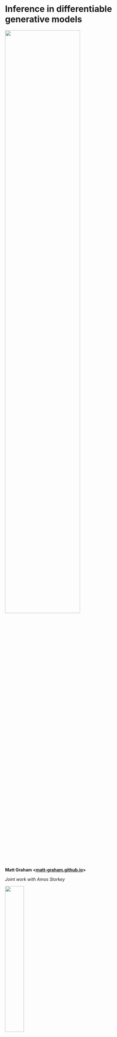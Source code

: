 
  <h1 class='title-heading'> 
    Inference in differentiable generative models
  </h1>
  
  <img src='images/title-image.svg' width='70%'
   style='background: none; border: none; box-shadow: none;' />
   
**Matt Graham &lt;[matt-graham.github.io](http://matt-graham.github.io)&gt;**  

*Joint work with Amos Storkey*

<img width='35%' src='images/informatics-logo.svg' />


---

### Problem description

<div class="fragment" data-fragment-index="0">

*Given:* Probabilistic model of 

<p>
    $\observed{\rvct{y}}$ <span class="observed">: observed variables</span>
</p>
<p>
    $\latent{\rvct{z}}$ <span class="latent">: latent variables</span>
</p>

</div>

<p class="fragment" data-fragment-index="1">
where we can only generate $(\observed{\rvct{y}},\,\latent{\rvct{z}})$ pairs.	
</p>

<p class="fragment" data-fragment-index="2">
*Task:* estimate conditional expectations of latent variables
$\expc{f(\latent{\rvct{z}}) \gvn \observed{\rvct{y} = \vct{y}}}$.
</p>


---

### Differentiable generative models

Model defined by a differentiable *generator function* $\vctfunc{g}$
and *random inputs* $\input{\rvct{u}}$ drawn from a *base density* $\rho(\input{\vct{u}})$.

$$
  \input{\rvct{u}} \sim \rho
  \qquad
  \output{\rvct{x}} = \vctfunc{g}(\input{\rvct{u}})
  \qquad
  \output{\rvct{x}} = \left[\observed{\rvct{y}};\,\latent{\rvct{z}}\right]
$$

<img src='images/generator-example.svg' width='75%'
 style='background: none; border: none; box-shadow: none;' /> <!-- .element: class="fragment" data-fragment-index="1" -->

Assumptions: $\dim(\input{\set{U}}) \geq \dim(\output{\set{X}})$ and $\pd{\vctfunc{g}}{\input{\vct{u}}}$ exists $\forall \input{\vct{u}} \in \input{\set{U}}$. <!-- .element: class="fragment" data-fragment-index="2" -->

----

### Example: MNIST Variational Autoencoder decoder <small>Kingma and Welling, 2013</small>

$$
  \output{\rvct{x}} = 
  \vctfunc{m}(\input{\rvct{u}_1}) + 
  \vctfunc{s}(\input{\rvct{u}_1}) \odot \input{\rvct{u}_2}
$$<!-- .element: class="fragment" data-fragment-index="1" -->

<img class="fragment" data-fragment-index="2" src='images/mnist-generator.svg' width='80%' />

----

### Example: Pose projection generator

$$
  \overset
  {\textrm{joint angles}}
  {\latent{\rvct{z}\_{a}} = \vctfunc{f}\_a(\input{\rvct{u}\_a})}
  \qquad
  \overset
  {\textrm{bone lengths}}
  {\latent{\rvct{z}\_{b}} = \vctfunc{f}\_b(\input{\rvct{u}\_b})}
  \qquad
  \overset
  {\textrm{camera parameters}}
  {\latent{\rvct{z}\_{c}} = \vctfunc{f}\_c(\input{\rvct{u}\_c})}
$$

$$
  \overset
  {\textrm{2D proj.}}
  {\observed{\rvct{y}_j}} = 
  \overset
  {\textrm{camera matrix}}
  {\mtxfunc{C}\lpa\latent{\rvct{z}_c}\rpa}
  \overset
  {\textrm{3D pos.}}{
  \vctfunc{r}_j\lpa
    \latent{\rvct{z}_a},\,
    \latent{\rvct{z}_b}
  \rpa} + 
  \overset
  {\textrm{obs. noise}}
  {\sigma\,\input{\rvct{u}_j}} 
  \quad\forall j \in \lbrace 1 \dots J \rbrace
$$ <!-- .element: class="fragment" data-fragment-index="2" -->

$$
  \output{\rvct{x}} = 
  \lsb
    \observed{\rvct{y}\_{1} \dots \rvct{y}\_{J}};\,
    \latent{\rvct{z}\_a};\,
    \latent{\rvct{z}\_b};\,
    \latent{\rvct{z}\_c}
  \rsb
  \quad
  \input{\vct{u}} = 
  \lsb 
    \input{\rvct{u}\_{1} \dots \rvct{u}\_{J}};\,
    \input{\rvct{u}\_a};\,
    \input{\rvct{u}\_b};\,
    \input{\rvct{u}\_c}
  \rsb
$$ <!-- .element: class="fragment current-visible" data-fragment-index="3" -->


<img src='images/pose-generator.svg' width='80%' class="fragment" data-fragment-index="4"/>

---

### Simulator models

Many simulators with continuous outputs can be expressed as differentiable generators. <!-- .element: class="fragment" data-fragment-index="1" -->

Usually defined procedurally in code:<!-- .element: class="fragment" data-fragment-index="2" -->

```Python
def generator(rng):
    params = sample_from_prior(rng)
    outputs = simulate(params, rng)
    return outputs, params
```
<!-- .element: class="fragment" data-fragment-index="2" -->

----

### Example: Lotka-Volterra model

<img src='images/rabbit.svg' width='15%'
 style='vertical-align:middle; background: none; border: none; box-shadow: none;' />
 <img src='images/fox.svg' width='15%'
 style='vertical-align:middle; background: none; border: none; box-shadow: none;' />

Continuous variant of model of prey ($\observed{y_1}$) and predator ($\observed{y_2}$) populations

$$
    \textrm{d} \observed{y_1} = 
    (\latent{\theta_1} \observed{y_1} - \latent{\theta_2} \observed{y_1 y_2}) \textrm{d} t + 
    \textrm{d} n_1
$$ <!-- .element: class="fragment" data-fragment-index="1" -->

$$
    \textrm{d} \observed{y_2} = 
    (-\latent{\theta_3} \observed{y_2} + \latent{\theta_4} \observed{y_1 y_2}) \textrm{d} t + 
    \textrm{d} n_2
$$ <!-- .element: class="fragment" data-fragment-index="1" -->

where $n_1$ and $n_2$ are white noise processes. <!-- .element: class="fragment" data-fragment-index="2" -->

----

### Example: Lotka-Volterra model

Simulate at $T$ discrete time-steps

```Python
def sample_from_prior(rng):
  return np.exp(rng.normal(size=4) - mu)
    
def simulate(params, rng):
  y1_seq, y2_seq = [], []
  y1, y2 = y1_init, y2_init
  for t in range(T):
    y1 += ( params[0]*y1 - params[1]*y2) * dt + rng.normal()*dt**.5
    y2 += (-params[2]*y2 + params[3]*y1) * dt + rng.normal()*dt**.5
    y1_seq.append(y1)
    y2_seq.append(y2)
  return np.array(y1_seq), np.array(y2_seq)
```
<!-- .element: class="fragment" data-fragment-index="1" -->


$$
    \input{\rvct{u}} = 
    \lsb \input{\textrm{draws from random number generator}} \rsb
    \qquad
    \output{\rvct{x}} = 
    \lsb \observed{\rvct{y}};\, \latent{\rvct{\theta}} \rsb
$$ <!-- .element: class="fragment" data-fragment-index="2" -->

----

### Example: Lotka-Volterra model

<img src='images/lotka-volterra-generator.svg' width='80%'
 style='background: none; border: none; box-shadow: none;' />

---

### Calculating derivatives


How do we propagate derivatives through complex generative models / simulators?

<div class="fragment" data-fragment-index="1">
  <p>Reverse mode automatic differentation</p>
  <img src='images/theano-logo.svg' style="vertical-align: middle;" width='25%' />
  <img src='images/tensorflow-logo.svg' style="vertical-align: middle;" width='25%' />
  <img src='images/pytorch-logo.svg' style="vertical-align: middle;" width='25%' />
</div>

----

### Automatic differentation


<img src='images/reverse-mode-ad.png'
  width='80%' style='background: none; border: none; box-shadow: none;' />

<small>Image source: Wikipedia</small>

---

<!-- .slide: data-transition="none" -->
### Toy example

<img src='images/abc-in-input-space-0.svg' width='100%' /> 

----

<!-- .slide: data-transition="none" -->
### Toy example

<img src='images/abc-in-input-space-1.svg' width='100%' /> 

----

<!-- .slide: data-transition="none" -->
### ABC in input space

<img src='images/abc-in-input-space-epsilon-1e-01.svg' width='100%' /> 

----

<!-- .slide: data-transition="none" -->
### ABC in input space

<img src='images/abc-in-input-space-epsilon-5e-02.svg' width='100%' /> 

----

<!-- .slide: data-transition="none" -->
### ABC in input space

<img src='images/abc-in-input-space-epsilon-3e-02.svg' width='100%' /> 

----

<!-- .slide: data-transition="none" -->
### Conditioning as a constraint

<img src='images/abc-in-input-space-exact-constraint.svg' width='100%' /> 

---

### Inference in differentiable generators

<div class="fragment" data-fragment-index="0" style='padding-bottom: 1em;'>
Define sub-manifold embedded in input space

$$
  \set{M}\_{\vct{y}} = \lbr \vct{u} \in \set{U} : \vctfunc{g}\_{\mathrm{y}}(\vct{u}) = \vct{y} \rbr.
$$
</div>

<div class="fragment" data-fragment-index="1">
Conditional expectations correspond to integrals over $\set{M}\_{\vct{y}}$

$$
  \expc{f(\rvct{z}) \gvn \rvct{y} = \vct{y}} = 
  \frac{1}{C}
  \int\_{\set{M}\_{\vct{y}}}
    f \circ \vctfunc{g}\_{\mathrm{z}}(\vct{u})
    \rho(\vct{u})	
    \left| 
      \pd{\vctfunc{g}\_{\mathrm{y}}}{\vct{u}} 
      \pd{\vctfunc{g}\_{\mathrm{y}}}{\vct{u}}\tr
    \right|^{-\frac{1}{2}} 
  \mathcal{H}\_{\mathcal{M}\_{\vct{y}}}\lbr\dr\vct{u}\rbr
$$

<small style='font-size: 80%;'>(Diaconis, Holmes & Shahshahani; 2013)</small>
</div>

----

### Inference in differentiable generators

If we can sample $\lbr \vct{u}^{(s)} \rbr_{s=1}^S$ from a Markov chain such that:

<p class="fragment" data-fragment-index="1"> all samples are restricted to $\set{M}\_{\vct{y}}$, </p>

<p class="fragment" data-fragment-index="2">
  and stationary distribution has density proportional to $\rho(\vct{u})	
    \left| 
      \pd{\vctfunc{g}\_{\mathrm{y}}}{\vct{u}} 
      \pd{\vctfunc{g}\_{\mathrm{y}}}{\vct{u}}\tr
    \right|^{-\frac{1}{2}} $,
</p>

<div class="fragment" data-fragment-index="3">
then we can calculate consistent estimators

$$
  \expc{f(\rvct{z}) \gvn \rvct{y} = \vct{y}} = 
  \lim\_{S \to \infty} \frac{1}{S} \sum\_{s=1}^S \lbr f \circ \vctfunc{g}\_{\mathrm{z}}(\vct{u}^{(s)}) \rbr.
$$
</div>

---

### Constrained Hamiltonian Monte Carlo <small>Hartmann and Schutte, 2005; Leli&egrave;vre, 2012; Brubaker et al. 2012</small>

Use simulated constrained Hamiltonian dynamic to propose moves on implicitly defined embedded manifold $\vct{c}(\vct{u}) = \vct{0}$. <!-- .element: class="fragment" data-fragment-index="1" -->

$$
  \td{\vct{u}}{t} = \vct{p}
  \qquad
  \td{\vct{p}}{t} = \pd{\log \pi}{\vct{u}} - \pd{\vctfunc{c}}{\vct{u}}\tr\vct{\lambda}
$$ <!-- .element: class="fragment" data-fragment-index="2" -->

subject to $\vctfunc{c}(\vct{u}) = \vct{0}$ and $\pd{\vctfunc{c}}{\vct{u}}\vct{p} = \vct{0}$. <!-- .element: class="fragment" data-fragment-index="2" -->

<p class="fragment" data-fragment-index="3">Integrators such as RATTLE <small style='font-size: 80%;' >(Andersen, 1983)</small> time-reversible and measure preserving <small style='font-size: 80%;' >(Leimkuhler and Skeel, 1994)</small>.</p>

---

### Geodesic step

<img src='images/constrained-step-0.svg' /> 

----

### Geodesic step

<img src='images/constrained-step-1.svg'  /> 

----

### Geodesic step

<img src='images/constrained-step-2.svg'  /> 

----

### Geodesic step

<img src='images/constrained-step-3.svg'  /> 

----

### Geodesic step

<img src='images/constrained-step-4.svg'  /> 

----

### Geodesic step

<img src='images/constrained-step-5.svg'  /> 

----

### Geodesic step

<img src='images/constrained-step-6.svg'  /> 

----

### Geodesic step

<img src='images/constrained-step-7.svg'  /> 

----

### Geodesic step

<img src='images/constrained-step-8.svg'  /> 

----

### Geodesic step

<img src='images/constrained-step-9.svg'  /> 

----

### Geodesic step

<img src='images/constrained-step-10.svg'  /> 

---

### Constrained HMC in toy example

<video autoplay loop>
  <source data-src="images/chmc-animation-io.mp4" type="video/mp4" />
</video>

---

### Alternative: Hamiltonian Gaussian ABC

<div class="fragment" data-fragment-index="1" style='padding-bottom: 1em;'>
Gaussian ABC likelihood on $\rvct{u}$

$$\prob{\rvct{u} = \vct{u} \gvn \rvct{y} = \vct{y}} \propto \exp\lbr -\frac{1}{2\epsilon^2}\left| \vctfunc{g}\_{\mathrm{y}}(\vct{u}) - \vct{y} \right|^2 - \log \rho(\vct{u})\rbr$$
</div>

<div class="fragment" data-fragment-index="2" style='padding-bottom: 1em';>
Augment with Gaussian distributed momenta $\rvct{p}$

$$H(\vct{u},\,\vct{p}) = \frac{1}{2\epsilon^2} \left| \vctfunc{g}\_{\mathrm{y}}(\vct{u}) - \vct{y} \right|^2 +  \log \rho(\vct{u}) + \frac{1}{2}\vct{p}\tr\vct{p}$$
</div>

<p style='font-size: 80%;' class="fragment" data-fragment-index="3">
cf. Pseudo-Marginal Hamiltonian Monte Carlo, Lindsten and Doucet, 2016; Hamiltonian ABC, Meeds, Leenders and Welling 2015.
</p>

----

### Gaussian ABC posterior in toy example


<div style='height: 100%'>
<img src='images/gaussian-abc-with-hmc-trajectory.png' width='60%' />
</div>

----

### HMC on Gaussian ABC posterior in toy example

<video autoplay loop>
  <source data-src="images/abc-hmc-animation-io.mp4" type="video/mp4" />
</video>

---

### Lotka-Volterra parameter inference

<div class='fragment' data-fragment-index='1' style='padding-bottom: 1em;'>
$\input{\rvct{u} = [\vct{u}\_{\mathrm{z}};\, \vct{u}\_{\mathrm{y}}]}$ with $\rho(\input{\vct{u}}) = \mathcal{N}\lpa\input{\vct{u}};\,\vct{0},\,\mtx{I}\rpa$
</div>

<div class='fragment' data-fragment-index='2' style='padding-bottom: 1em;'>
$\vctfunc{g}\_{\mathrm{z}}(\input{\vct{u}\_{\mathrm{z}}}) = \exp(\input{\vct{u}\_{\mathrm{z}}} - \vct{\mu})$  
$\latent{\rvct{z} = [ \theta_1,\,\theta_2,\, \theta_3,\, \theta_4]}$
</div>

<div class='fragment' data-fragment-index='3' style='padding-bottom: 1em;'>
$\vctfunc{g}\_{\mathrm{y}}(\latent{\vct{z}},\,\input{\vct{u}_{\mathrm{y}}})$: Euler-Maruyama integration of SDEs  

$\output{\rvct{y} = [ \rvar{y}_1^{(1)}, \,\dots \rvar{y}_1^{(100)},\, \rvar{y}_2^{(1)},\, \dots \rvar{y}_2^{(100)} ]}$
</div>

<p class='fragment' data-fragment-index='4' style='padding-bottom: 1em;'>
Compare to ABC MCMC approach using pseudo-marginal slice sampling <small>(Murray and Graham, 2016)</small>.
</p>

----

### Lotka-Volterra parameter inference

<img src='images/lotka-volterra-sims.svg' width='40%' /> <!-- .element: class="fragment" data-fragment-index="1" -->

----

### Lotka-Volterra parameter inference

<img src='images/lotka-volterra-marginals.svg' width='45%'
 style='background: none; border: none; box-shadow: none; margin: 10px;' /> <!-- .element: class="fragment" data-fragment-index="2" -->
<img src='images/lotka-volterra-ess.svg' width='43%'
 style='background: none; border: none; box-shadow: none; margin: 10px;' /> <!-- .element: class="fragment" data-fragment-index="3" -->

---

### Conclusions

  * Inference method for differentiable generative models.  <!-- .element: class="fragment" data-fragment-index="1" -->
  * Consider conditioning as constraint on inputs. <!-- .element: class="fragment" data-fragment-index="2" -->
  * Use of gradients allows high-dimensional inference. <!-- .element: class="fragment" data-fragment-index="3" -->
  * Asymptotically exact alternative to ABC where applicable. <!-- .element: class="fragment" data-fragment-index="4" -->

---

<!-- .slide: style="font-size: 70%" -->

<h3 style='font-size: 200%;'>References</h3>

*  M. M. Graham and A. J. Storkey.  
   Asymptotically exact inference in differentiable generative models.   
   To appear in *AISTATS*, 2017.
   
*  H. C. Andersen.  
   RATTLE: A 'velocity' version of the SHAKE algorithm for molecular dynamics calculations.  
   *Journal of Computational Physics.*, 1983.
   <!-- .element: class="fragment" data-fragment-index="1"-->
   
*  M. A. Brubaker, M. Saelzmann, and R. Urtasun.  
   A family of MCMC methods on implicitly defined manifolds.  
   *AISTATS*, 2012.
   <!-- .element: class="fragment" data-fragment-index="1"-->

*  P. Diaconis, S. Holmes and M. Shahshahani.  
   Sampling from a Manifold.  
   *Advances in Modern Statistical Theory and Applications*, 2013.
   <!-- .element: class="fragment" data-fragment-index="1"-->

----

<!-- .slide: style="font-size: 70%" -->

<h3 style='font-size: 200%;'>References</h3>
   
*  C. Hartmann and C. Schutte.  
   A constrained hybrid Monte Carlo algorithm and the problem of calculating the free energy in several variables.  
   *ZAMM-Zeitschrift f&uuml;r Angewandte Mathematik*, 2005.
   
*  D. P. Kingma and M. Welling.  
   Auto-encoding variational Bayes.  
   *ICLR*, 2014.
   
*  B. J. Leimkuhler and R. D. Skeel.  
   Symplectic numerical integrators in constrained Hamiltonian systems.  
   *Journal of Computational Physics*, 1994.
   
*  T. Leli&egrave;vre, M. Rousset and G. Stoltz.  
   Langevin dynamics with constraints and computation of free energy differences.  
   *Mathematics of Computation*, 2012.

---

### Acknowledgements


<div style='display: inline-block; padding: 10px;'>
   <img src='images/amos-storkey.jpg' height='150px' style='margin: 0;' />
   <div><small>Amos Storkey</small></div>
</div>


<img src='images/informatics-logo.svg' width='35%'
 style='background: none; border: none; box-shadow: none;' />

<div style='display: inline-block;'>
   <img src='images/dtc-logo.svg' height='80px'
     style='vertical-align: middle; display: inline-block; background: none; border: none; box-shadow: none; margin: 10px;' />
   <div style='display: inline-block; width: 200px; vertical-align: middle; text-transform: uppercase; font-size: 35%;'>
       Doctoral Training Centre in Neuroinformatics and Computational Neuroscience
   </div> 
</div>

<div>
   <img src='images/epsrc-logo.svg' height='60px'
     style='background: none; border: none; box-shadow: none; margin: 10px;' />
   <img src='images/bbsrc-logo.svg' height='40px'
     style='background: none; border: none; box-shadow: none; margin: 10px;' />
   <img src='images/mrc-logo.svg' height='60px'
     style='background: none; border: none; box-shadow: none; margin: 10px;' /> 
</div>

---

## Thanks for listening. 
## Any questions?

<br />

`python` constrained HMC code

http://github.com/matt-graham/hmc

Paper pre-print with more details

http://arxiv.org/abs/1605.07826

---

### Binocular pose estimation

<img src='images/binocular-pose.svg' width='30%' />  <!-- .element: class="fragment current-visible" data-fragment-index="1" -->

<img src='images/binocular-pose-estimates-rmse.svg' width='80%' />  <!-- .element: class="fragment" data-fragment-index="2" -->

----

### Monocular pose estimation

<img src='images/monocular-pose-sample-projections.svg' width='60%' />

----

### MNIST in-painting

<img src='images/chmc-mnist-mean-samples.png' width='80%' />

---

### Differentiable fluid simulation

<img src='images/flame-2.gif' width='200px' />
<img src='images/flame-3.gif' width='200px' />

Fluid simulation implemented in Theano.  <!-- .element: class="fragment" data-fragment-index="1" -->

Currently derivative calculation very slow.  <!-- .element: class="fragment" data-fragment-index="2" -->
